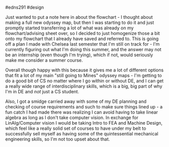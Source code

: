  #edns291  #design 

Just wanted to put a note here in about the flowchart - I thought about making a full new odyssey map, but then I was starting to do it and just promptly started transferring a lot of what was already on my flowchart/advising sheet over, so I decided to just homogenize those a bit onto my flowchart that I already have saved and referred to. This is going off a plan I made with Chelsea last semester that I'm still on track for - I'm currently figuring out what I'm doing this summer, and the answer may not be an internship (even though I'm trying), which if not, would seriously make me consider a summer course. 

Overall though happy with this because it gives me a lot of different options that fit a lot of my main "still going to Mines" odyssey maps - I'm getting to do a good bit of CS no matter where I go within or without DE, and I can get a really wide range of interdisciplinary skills, which is a big, big part of why I'm in DE and *not* just a CS student. 

Also, I got a smidge carried away with some of my DE planning and checking of course requirements and such to make sure things lined up - a fun catch I had made there was realizing I can avoid having to take linear algebra as long as I don't take computer vision. In exchange for LinAlg/Computer vision I would be taking Intro to FEA and Machine Design, which feel like a really solid set of courses to have under my belt to successfully sell myself as having some of the quintessential mechanical engineering skills, so I'm not too upset about that. 
